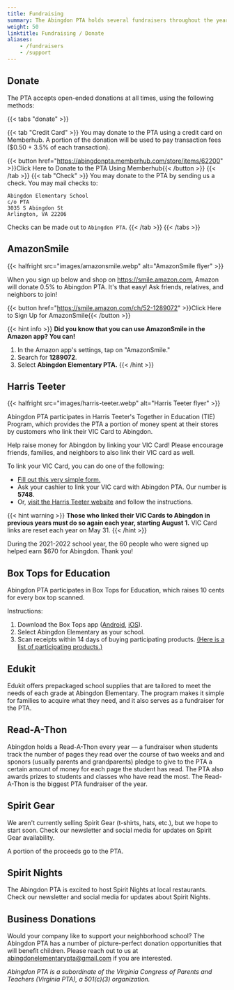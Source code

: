 ```yaml
---
title: Fundraising
summary: The Abingdon PTA holds several fundraisers throughout the year.
weight: 50
linktitle: Fundraising / Donate
aliases:
    - /fundraisers
    - /support
---
```


## Donate

The PTA accepts open-ended donations at all times, using the following methods:

{{< tabs "donate" >}}

{{< tab "Credit Card" >}}
You may donate to the PTA using a credit card on Memberhub. A portion of the donation will be used to pay transaction fees ($0.50 + 3.5% of each transaction).

{{< button href="https://abingdonpta.memberhub.com/store/items/62200" >}}Click Here to Donate to the PTA Using Memberhub{{< /button >}}
{{< /tab >}}
{{< tab "Check" >}}
You may donate to the PTA by sending us a check. You may mail checks to:
```
Abingdon Elementary School  
c/o PTA  
3035 S Abingdon St  
Arlington, VA 22206
```
Checks can be made out to ```Abingdon PTA```.
{{< /tab >}}
{{< /tabs >}}

## AmazonSmile

{{< halfright src="images/amazonsmile.webp" alt="AmazonSmile flyer" >}}

When you sign up below and shop on https://smile.amazon.com, Amazon will donate 0.5% to Abingdon PTA. It's that easy! Ask friends, relatives, and neighbors to join!

{{< button href="https://smile.amazon.com/ch/52-1289072" >}}Click Here to Sign Up for AmazonSmile{{< /button >}}

{{< hint info >}}
**Did you know that you can use AmazonSmile in the Amazon app? You can!**
1. In the Amazon app's settings, tap on "AmazonSmile."
1. Search for **1289072**.
1. Select **Abingdon Elementary PTA.**
{{< /hint >}}

<p style="clear:right;"></p>

## Harris Teeter

{{< halfright src="images/harris-teeter.webp" alt="Harris Teeter flyer" >}}

Abingdon PTA participates in Harris Teeter's Together in Education (TIE) Program, which provides the PTA a portion of money spent at their stores by customers who link their VIC Card to Abingdon.

Help raise money for Abingdon by linking your VIC Card! Please encourage friends, families, and neighbors to also link their VIC card as well.

To link your VIC Card, you can do one of the following:
- [Fill out this very simple form.](https://docs.google.com/forms/d/e/1FAIpQLSeiAe72qt4qTb_b2xmB-TUZByVkD-QxfVNyFEEHGc6sGkFzYQ/viewform)
- Ask your cashier to link your VIC card with Abingdon PTA. Our number is **5748**.
- Or, [visit the Harris Teeter website](https://tie.harristeeter.com/tie/login) and follow the instructions.

{{< hint warning >}}
**Those who linked their VIC Cards to Abingdon in previous years must do so again each year, starting August 1.** VIC Card links are reset each year on May 31.
{{< /hint >}}

During the 2021-2022 school year, the 60 people who were signed up helped earn $670 for Abingdon. Thank you!

<p style="clear:right;"></p>

## Box Tops for Education

Abingdon PTA participates in Box Tops for Education, which raises 10 cents for every box top scanned.

Instructions: 

1. Download the Box Tops app ([Android](https://play.google.com/store/apps/details?id=com.generalmills.btfe&hl=en_US), [iOS](https://apps.apple.com/us/app/box-tops-for-education/id1150038564)).
1. Select Abingdon Elementary as your school.
1. Scan receipts within 14 days of buying participating products. [(Here is a list of participating products.)](https://www.boxtops4education.com/s/box-tops-products)

## Edukit

Edukit offers prepackaged school supplies that are tailored to meet the needs of each grade at Abingdon Elementary. The program makes it simple for families to acquire what they need, and it also serves as a fundraiser for the PTA.

## Read-A-Thon

Abingdon holds a Read-A-Thon every year — a fundraiser when students track the number of pages they read over the course of two weeks and and sponors (usually parents and grandparents) pledge to give to the PTA a certain amount of money for each page the student has read. The PTA also awards prizes to students and classes who have read the most. The Read-A-Thon is the biggest PTA fundraiser of the year.

## Spirit Gear

We aren't currently selling Spirit Gear (t-shirts, hats, etc.), but we hope to start soon. Check our newsletter and social media for updates on Spirit Gear availability.

A portion of the proceeds go to the PTA.

## Spirit Nights

The Abingdon PTA is excited to host Spirit Nights at local restaurants. Check our newsletter and social media for updates about Spirit Nights.

## Business Donations

Would your company like to support your neighborhood school? The Abingdon PTA has a number of picture-perfect donation opportunities that will benefit children. Please reach out to us at abingdonelementarypta@gmail.com if you are interested.

*Abingdon PTA is a subordinate of the Virginia Congress of Parents and Teachers (Virginia PTA), a 501(c)(3) organization.*